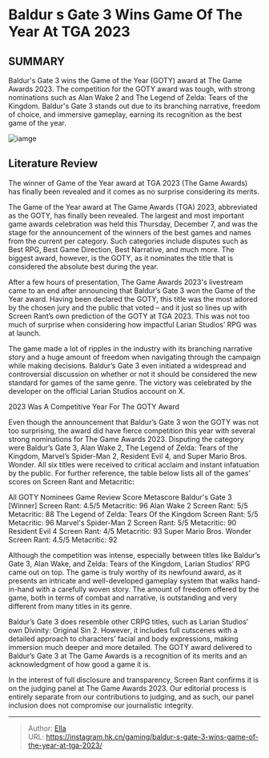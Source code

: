 # Baldur s Gate 3 Wins Game Of The Year At TGA 2023


## SUMMARY 



  Baldur&#39;s Gate 3 wins the Game of the Year (GOTY) award at The Game Awards 2023.   The competition for the GOTY award was tough, with strong nominations such as Alan Wake 2 and The Legend of Zelda: Tears of the Kingdom.   Baldur&#39;s Gate 3 stands out due to its branching narrative, freedom of choice, and immersive gameplay, earning its recognition as the best game of the year.  

![iamge](https://static1.srcdn.com/wordpress/wp-content/uploads/2023/12/bg3-wins-goty-tga-2023.jpg)

## Literature Review

The winner of Game of the Year award at TGA 2023 (The Game Awards) has finally been revealed and it comes as no surprise considering its merits.




The Game of the Year award at The Game Awards (TGA) 2023, abbreviated as the GOTY, has finally been revealed. The largest and most important game awards celebration was held this Thursday, December 7, and was the stage for the announcement of the winners of the best games and names from the current per category. Such categories include disputes such as Best RPG, Best Game Direction, Best Narrative, and much more. The biggest award, however, is the GOTY, as it nominates the title that is considered the absolute best during the year.




After a few hours of presentation, The Game Awards 2023&#39;s livestream came to an end after announcing that Baldur’s Gate 3 won the Game of the Year award. Having been declared the GOTY, this title was the most adored by the chosen jury and the public that voted – and it just so lines up with Screen Rant’s own prediction of the GOTY at TGA 2023. This was not too much of surprise when considering how impactful Larian Studios’ RPG was at launch.


 

The game made a lot of ripples in the industry with its branching narrative story and a huge amount of freedom when navigating through the campaign while making decisions. Baldur’s Gate 3 even initiated a widespread and controversial discussion on whether or not it should be considered the new standard for games of the same genre. The victory was celebrated by the developer on the official Larian Studios account on X.





 2023 Was A Competitive Year For The GOTY Award 
          

Even though the announcement that Baldur’s Gate 3 won the GOTY was not too surprising, the award did have fierce competition this year with several strong nominations for The Game Awards 2023. Disputing the category were Baldur’s Gate 3, Alan Wake 2, The Legend of Zelda: Tears of the Kingdom, Marvel’s Spider-Man 2, Resident Evil 4, and Super Mario Bros. Wonder. All six titles were received to critical acclaim and instant infatuation by the public. For further reference, the table below lists all of the games’ scores on Screen Rant and Metacritic:

 All GOTY Nominees   Game  Review Score  Metascore     Baldur&#39;s Gate 3 [Winner]     Screen Rant: 4.5/5  Metacritic: 96     Alan Wake 2     Screen Rant: 5/5  Metacritic: 88     The Legend of Zelda: Tears Of the Kingdom     Screen Rant: 5/5  Metacritic: 96     Marvel&#39;s Spider-Man 2     Screen Rant: 5/5  Metacritic: 90     Resident Evil 4     Screen Rant: 4/5  Metacritic: 93     Super Mario Bros. Wonder     Screen Rant: 4.5/5  Metacritic: 92   






Although the competition was intense, especially between titles like Baldur’s Gate 3, Alan Wake, and Zelda: Tears of the Kingdom, Larian Studios’ RPG came out on top. The game is truly worthy of its newfound award, as it presents an intricate and well-developed gameplay system that walks hand-in-hand with a carefully woven story. The amount of freedom offered by the game, both in terms of combat and narrative, is outstanding and very different from many titles in its genre.

Baldur’s Gate 3 does resemble other CRPG titles, such as Larian Studios’ own Divinity: Original Sin 2. However, it includes full cutscenes with a detailed approach to characters’ facial and body expressions, making immersion much deeper and more detailed. The GOTY award delivered to Baldur’s Gate 3 at The Game Awards is a recognition of its merits and an acknowledgment of how good a game it is.



In the interest of full disclosure and transparency, Screen Rant confirms it is on the judging panel at The Game Awards 2023. Our editorial process is entirely separate from our contributions to judging, and as such, our panel inclusion does not compromise our journalistic integrity.









---

> Author: [Ella](https://instagram.hk.cn/)  
> URL: https://instagram.hk.cn/gaming/baldur-s-gate-3-wins-game-of-the-year-at-tga-2023/  

